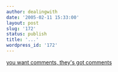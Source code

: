 ```yaml
---
author: dealingwith
date: '2005-02-11 15:33:00'
layout: post
slug: '172'
status: publish
title: '...'
wordpress_id: '172'
---
```


[you want comments, they's got comments][1]

   [1]: http://www.livejournal.com/users/catelin/179683.html


